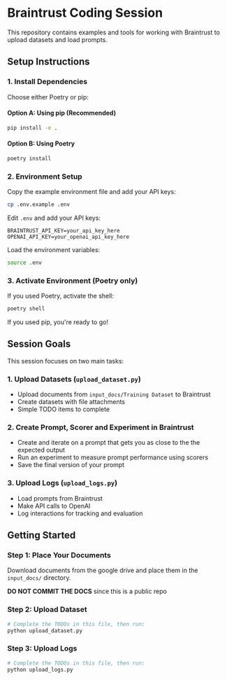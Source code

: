 # Braintrust Coding Session

This repository contains examples and tools for working with Braintrust to upload datasets and load prompts.

## Setup Instructions

### 1. Install Dependencies

Choose either Poetry or pip:

#### Option A: Using pip (Recommended)
```bash
pip install -e .
```
#### Option B: Using Poetry

```bash
poetry install
```



### 2. Environment Setup

Copy the example environment file and add your API keys:

```bash
cp .env.example .env
```

Edit `.env` and add your API keys:

```
BRAINTRUST_API_KEY=your_api_key_here
OPENAI_API_KEY=your_openai_api_key_here
```

Load the environment variables:

```bash
source .env
```

### 3. Activate Environment (Poetry only)

If you used Poetry, activate the shell:
```bash
poetry shell
```

If you used pip, you're ready to go!

## Session Goals

This session focuses on two main tasks:

### 1. Upload Datasets (`upload_dataset.py`)
- Upload documents from `input_docs/Training Dataset` to Braintrust
- Create datasets with file attachments
- Simple TODO items to complete

### 2. Create Prompt, Scorer and Experiment in Braintrust
- Create and iterate on a prompt that gets you as close to the the expected output
- Run an experiment to measure prompt performance using scorers
- Save the final version of your prompt

### 3. Upload Logs (`upload_logs.py`) 
- Load prompts from Braintrust
- Make API calls to OpenAI
- Log interactions for tracking and evaluation

## Getting Started

### Step 1: Place Your Documents

Download documents from the google drive and place them in the `input_docs/` directory. 

**DO NOT COMMIT THE DOCS** since this is a public repo





### Step 2: Upload Dataset
```bash
# Complete the TODOs in this file, then run:
python upload_dataset.py
```

### Step 3: Upload Logs
```bash
# Complete the TODOs in this file, then run:
python upload_logs.py
```

